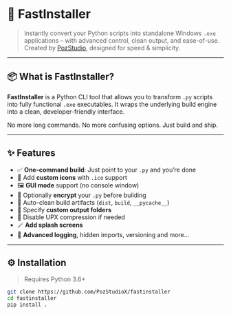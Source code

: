 # 🚀 FastInstaller

> Instantly convert your Python scripts into standalone Windows `.exe` applications – with advanced control, clean output, and ease-of-use.  
> Created by [PozStudio](https://github.com/PozStudioX), designed for speed & simplicity.

---

## 📦 What is FastInstaller?

**FastInstaller** is a Python CLI tool that allows you to transform `.py` scripts into fully functional `.exe` executables. It wraps the underlying build engine into a clean, developer-friendly interface.

No more long commands. No more confusing options. Just build and ship.

---

## ✨ Features

- ✅ **One-command build**: Just point to your `.py` and you’re done
- 🎨 Add **custom icons** with `.ico` support
- 🖼️ **GUI mode** support (no console window)
- 🔐 Optionally **encrypt** your `.py` before building
- 🧼 Auto-clean build artifacts (`dist`, `build`, `__pycache__`)
- 📁 Specify **custom output folders**
- 🧊 Disable UPX compression if needed
- 🪄 **Add splash screens**
- 🧠 **Advanced logging**, hidden imports, versioning and more...

---

## ⚙️ Installation

> Requires Python 3.6+

```bash
git clone https://github.com/PozStudioX/fastinstaller
cd fastinstaller
pip install .
